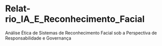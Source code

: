 # Relat-rio_IA_E_Reconhecimento_Facial
Análise Ética de Sistemas de Reconhecimento Facial sob a Perspectiva de Responsabilidade e Governança
